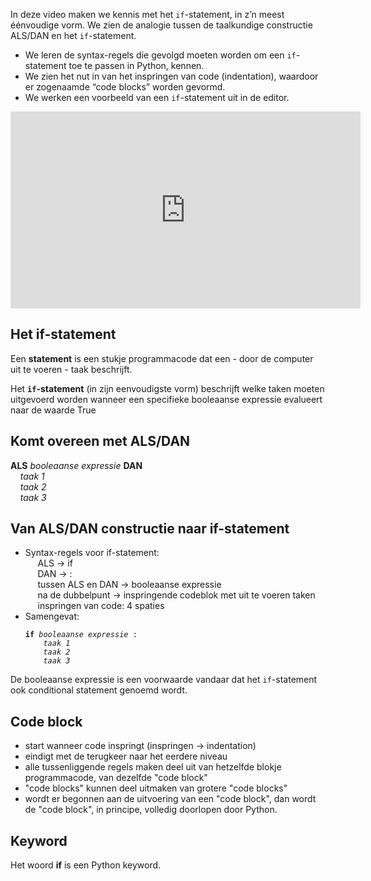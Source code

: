 In deze video maken we kennis met het <code>if</code>-statement, in z’n meest éénvoudige vorm. We zien de analogie tussen de taalkundige constructie ALS/DAN en het <code>if</code>-statement.

* We leren de syntax-regels die gevolgd moeten worden om een <code>if</code>-statement toe te passen in Python, kennen.
* We zien het nut in van het inspringen van code (indentation), waardoor er zogenaamde “code blocks” worden gevormd.
* We werken een voorbeeld van een <code>if</code>-statement uit in de editor.

<div align="center">
  <iframe width="560" height="315" src="https://www.youtube.com/embed/ykh3f7f9lFE" title="YouTube video player" frameborder="0" allow="accelerometer; autoplay; clipboard-write; encrypted-media; gyroscope; picture-in-picture; web-share" allowfullscreen></iframe>
</div>

## Het if-statement
<p>Een <b>statement</b> is een stukje programmacode dat een - door de computer uit te voeren - taak beschrijft.</p>
<p>Het <b><code>if</code>-statement</b> (in zijn eenvoudigste vorm) beschrijft welke taken moeten uitgevoerd worden wanneer een specifieke booleaanse expressie evalueert naar de waarde True</p>

## Komt overeen met ALS/DAN
<b>ALS</b> <i>booleaanse expressie</i> <b>DAN</b><br>
&nbsp;&nbsp;&nbsp; <i>taak 1</i> <br>
&nbsp;&nbsp;&nbsp; <i>taak 2</i> <br>
&nbsp;&nbsp;&nbsp; <i>taak 3</i> <br>

## Van ALS/DAN constructie naar if-statement
<ul>
  <li> Syntax-regels voor if-statement: <br>
    &nbsp;&nbsp;&nbsp;&nbsp; ALS → if <br>
    &nbsp;&nbsp;&nbsp;&nbsp; DAN → : <br>
    &nbsp;&nbsp;&nbsp;&nbsp; tussen ALS en DAN → booleaanse expressie <br>
    &nbsp;&nbsp;&nbsp;&nbsp; na de dubbelpunt → inspringende codeblok met uit te voeren taken <br>
    &nbsp;&nbsp;&nbsp;&nbsp; inspringen van code: 4 spaties <br>
  </li>
  <li> Samengevat:
    <pre><code><b>if</b> <i>booleaanse expressie</i> :
    <i>taak 1</i>
    <i>taak 2</i>
    <i>taak 3</i> </code></pre>
  </li>
</ul>

De booleaanse expressie is een voorwaarde vandaar dat het <code>if</code>-statement ook conditional statement genoemd wordt.

## Code block
* start wanneer code inspringt (inspringen → indentation)
* eindigt met de terugkeer naar het eerdere niveau
* alle tussenliggende regels maken deel uit van hetzelfde blokje programmacode, van dezelfde "code block"
* "code blocks" kunnen deel uitmaken van grotere "code blocks"
* wordt er begonnen aan de uitvoering van een "code block", dan wordt de "code block", in principe, volledig doorlopen door Python.

## Keyword
Het woord <b>if</b> is een Python keyword.
